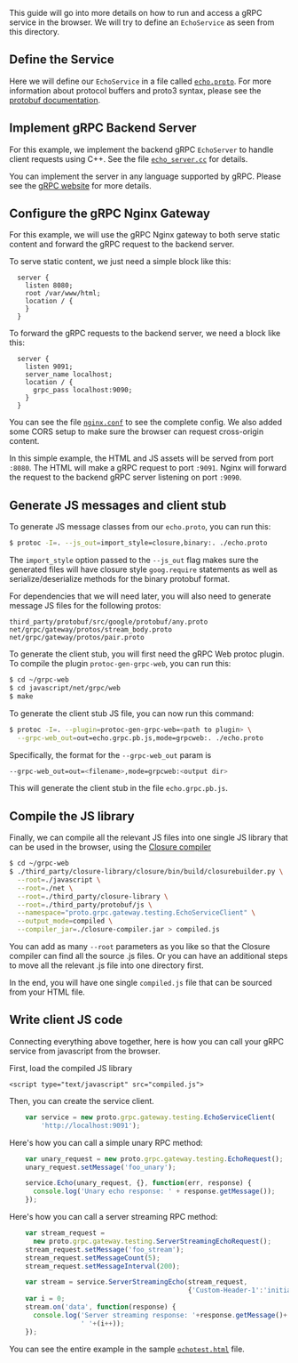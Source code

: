 This guide will go into more details on how to run and access a gRPC service in
the browser. We will try to define an `EchoService` as seen from this
directory.


## Define the Service

Here we will define our `EchoService` in a file called
[`echo.proto`](echo.proto). For more information about protocol buffers and
proto3 syntax, please see the [protobuf documentation][].



## Implement gRPC Backend Server

For this example, we implement the backend gRPC `EchoServer` to handle client
requests using C++. See the file [`echo_server.cc`](echo_server.cc) for
details.

You can implement the server in any language supported by gRPC. Please see
the [gRPC website][] for more details.



## Configure the gRPC Nginx Gateway

For this example, we will use the gRPC Nginx gateway to both serve static
content and forward the gRPC request to the backend server.

To serve static content, we just need a simple block like this:

```
  server {
    listen 8080;
    root /var/www/html;
    location / {
    }
  }
```

To forward the gRPC requests to the backend server, we need a block like
this:

```
  server {
    listen 9091;
    server_name localhost;
    location / {
      grpc_pass localhost:9090;
    }
  }
```

You can see the file [`nginx.conf`](nginx.conf) to see the complete config.
We also added some CORS setup to make sure the browser can request
cross-origin content.


In this simple example, the HTML and JS assets will be served from port
`:8080`. The HTML will make a gRPC request to port `:9091`. Nginx will
forward the request to the backend gRPC server listening on port `:9090`.



## Generate JS messages and client stub


To generate JS message classes from our `echo.proto`, you can run this:

```sh
$ protoc -I=. --js_out=import_style=closure,binary:. ./echo.proto
```

The `import_style` option passed to the `--js_out` flag makes sure the
generated files will have closure style `goog.require` statements as well
as serialize/deserialize methods for the binary protobuf format.

For dependencies that we will need later, you will also need to generate
message JS files for the following protos:
```
third_party/protobuf/src/google/protobuf/any.proto
net/grpc/gateway/protos/stream_body.proto
net/grpc/gateway/protos/pair.proto
```


To generate the client stub, you will first need the gRPC Web protoc plugin.
To compile the plugin `protoc-gen-grpc-web`, you can run this:

```sh
$ cd ~/grpc-web
$ cd javascript/net/grpc/web
$ make
```

To generate the client stub JS file, you can now run this command:

```sh
$ protoc -I=. --plugin=protoc-gen-grpc-web=<path to plugin> \
  --grpc-web_out=out=echo.grpc.pb.js,mode=grpcweb:. ./echo.proto
```

Specifically, the format for the `--grpc-web_out` param is

```sh
--grpc-web_out=out=<filename>,mode=grpcweb:<output dir>
```

This will generate the client stub in the file `echo.grpc.pb.js`.


## Compile the JS library


Finally, we can compile all the relevant JS files into one single JS library
that can be used in the browser, using the [Closure compiler][]

```sh
$ cd ~/grpc-web
$ ./third_party/closure-library/closure/bin/build/closurebuilder.py \
  --root=./javascript \
  --root=./net \
  --root=./third_party/closure-library \
  --root=./third_party/protobuf/js \
  --namespace="proto.grpc.gateway.testing.EchoServiceClient" \
  --output_mode=compiled \
  --compiler_jar=./closure-compiler.jar > compiled.js
```

You can add as many `--root` parameters as you like so that the Closure
compiler can find all the source .js files. Or you can have an additional steps
to move all the relevant .js file into one directory first.

In the end, you will have one single `compiled.js` file that can be sourced
from your HTML file.


## Write client JS code


Connecting everything above together, here is how you can call your gRPC
service from javascript from the browser.

First, load the compiled JS library

```
<script type="text/javascript" src="compiled.js">
```

Then, you can create the service client.

```js
    var service = new proto.grpc.gateway.testing.EchoServiceClient(
        'http://localhost:9091');
```


Here's how you can call a simple unary RPC method:

```js
    var unary_request = new proto.grpc.gateway.testing.EchoRequest();
    unary_request.setMessage('foo_unary');

    service.Echo(unary_request, {}, function(err, response) {
      console.log('Unary echo response: ' + response.getMessage());
    });
```

Here's how you can call a server streaming RPC method:

```js
    var stream_request =
      new proto.grpc.gateway.testing.ServerStreamingEchoRequest();
    stream_request.setMessage('foo_stream');
    stream_request.setMessageCount(5);
    stream_request.setMessageInterval(200);

    var stream = service.ServerStreamingEcho(stream_request,
                                             {'Custom-Header-1':'initial'});
    var i = 0;
    stream.on('data', function(response) {
      console.log('Server streaming response: '+response.getMessage()+
                  ' '+(i++));
    });
```

You can see the entire example in the sample [`echotest.html`](echotest.html)
file.


[protobuf documentation]:https://developers.google.com/protocol-buffers/
[gRPC website]:http://grpc.io
[Closure compiler]:https://developers.google.com/closure/compiler/
